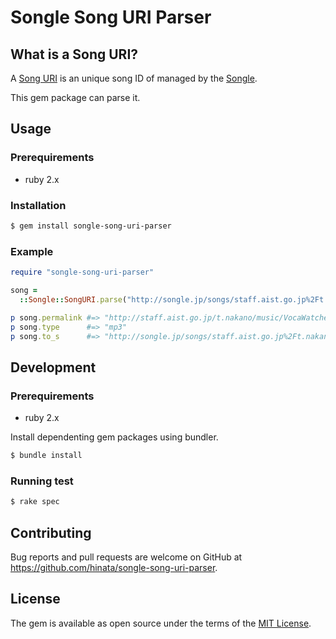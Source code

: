 # Songle Song URI Parser

## What is a Song URI?

A [Song URI](//songle.jp/songs/staff.aist.go.jp%2Ft.nakano%2Fmusic%2FVocaWatcher.Prologue.Miku.mp3) is an unique song ID of managed by the [Songle](//songle.jp).

This gem package can parse it.

## Usage

### Prerequirements

- ruby 2.x

### Installation

```sh
$ gem install songle-song-uri-parser
```

### Example

```ruby
require "songle-song-uri-parser"

song =
  ::Songle::SongURI.parse("http://songle.jp/songs/staff.aist.go.jp%2Ft.nakano%2Fmusic%2FVocaWatcher.Prologue.Miku.mp3")

p song.permalink #=> "http://staff.aist.go.jp/t.nakano/music/VocaWatcher.Prologue.Miku.mp3"
p song.type      #=> "mp3"
p song.to_s      #=> "http://songle.jp/songs/staff.aist.go.jp%2Ft.nakano%2Fmusic%2FVocaWatcher.Prologue.Miku.mp3"
```

## Development

### Prerequirements

- ruby 2.x

Install dependenting gem packages using bundler.

```sh
$ bundle install
```

### Running test

```sh
$ rake spec
```

## Contributing

Bug reports and pull requests are welcome on GitHub at https://github.com/hinata/songle-song-uri-parser.

## License

The gem is available as open source under the terms of the [MIT License](https://opensource.org/licenses/MIT).
